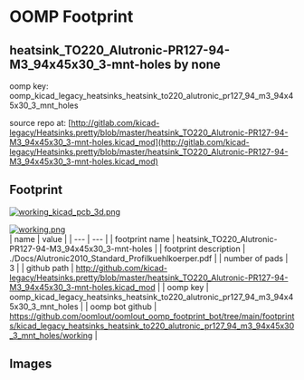 # OOMP Footprint  
## heatsink_TO220_Alutronic-PR127-94-M3_94x45x30_3-mnt-holes  by none  
  
oomp key: oomp_kicad_legacy_heatsinks_heatsink_to220_alutronic_pr127_94_m3_94x45x30_3_mnt_holes  
  
source repo at: [http://gitlab.com/kicad-legacy/Heatsinks.pretty/blob/master/heatsink_TO220_Alutronic-PR127-94-M3_94x45x30_3-mnt-holes.kicad_mod](http://gitlab.com/kicad-legacy/Heatsinks.pretty/blob/master/heatsink_TO220_Alutronic-PR127-94-M3_94x45x30_3-mnt-holes.kicad_mod)  
## Footprint  
  
[![working_kicad_pcb_3d.png](working_kicad_pcb_3d_600.png)](working_kicad_pcb_3d.png)  
  
[![working.png](working_600.png)](working.png)  
| name | value | 
| --- | --- | 
| footprint name | heatsink_TO220_Alutronic-PR127-94-M3_94x45x30_3-mnt-holes | 
| footprint description | ./Docs/Alutronic2010_Standard_Profilkuehlkoerper.pdf | 
| number of pads | 3 | 
| github path | http://github.com/kicad-legacy/Heatsinks.pretty/blob/master/heatsink_TO220_Alutronic-PR127-94-M3_94x45x30_3-mnt-holes.kicad_mod | 
| oomp key | oomp_kicad_legacy_heatsinks_heatsink_to220_alutronic_pr127_94_m3_94x45x30_3_mnt_holes | 
| oomp bot github | https://github.com/oomlout/oomlout_oomp_footprint_bot/tree/main/footprints/kicad_legacy_heatsinks_heatsink_to220_alutronic_pr127_94_m3_94x45x30_3_mnt_holes/working | 
## Images  
